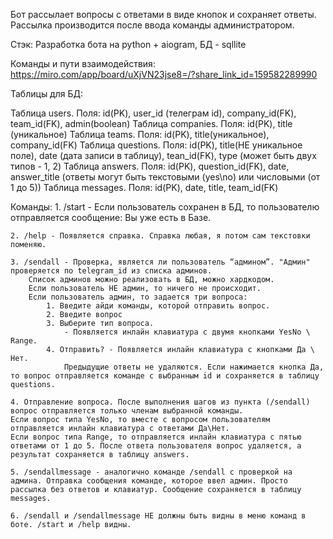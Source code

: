 Бот рассылает вопросы с ответами в виде кнопок и сохраняет ответы. Рассылка производится после ввода команды администратором.

Стэк: Разработка бота на python + aiogram, БД - sqllite

Команды и пути взаимодействия: https://miro.com/app/board/uXjVN23jse8=/?share_link_id=159582289990

Таблицы для БД:

Таблица users. 
    Поля: id(PK), user_id (телеграм id), company_id(FK), team_id(FK), admin(boolean)
Таблица companies. 
    Поля: id(PK), title (уникальное)
Таблица teams. 
    Поля: id(PK), title(уникальное), company_id(FK)
Таблица questions. 
    Поля: id(PK), title(НЕ уникальное поле), date (дата записи в таблицу), tean_id(FK), type (может быть двух типов - 1, 2)
Таблица answers. 
    Поля: id(PK), question_id(FK), date, answer_title (ответы могут быть текстовыми (yes\no) или числовыми (от 1 до 5))
Таблица messages. 
    Поля: id(PK), date, title, team_id(FK)

Команды:
    1. /start - Если пользователь сохранен в БД, то пользователю отправляется сообщение: Вы уже есть в Базе.

    2. /help - Появляется справка. Справка любая, я потом сам текстовки поменяю.

    3. /sendall - Проверка, является ли пользователь “админом”. "Админ" проверяется по telegram_id из списка админов.       
        Список админов можно реализовать в БД, можно хардкодом. 
        Если пользователь НЕ админ, то ничего не происходит. 
        Если пользователь админ, то задается три вопроса:
            1. Введите айди команды, которой отправить вопрос. 
            2. Введите вопрос 
            3. Выберите тип вопроса. 
                - Появляется инлайн клавиатура c двумя кнопками YesNo \ Range. 
            4. Отправить? - Появляется инлайн клавиатура с кнопками Да \ Нет. 
                Предыдущие ответы не удаляются. Если нажимается кнопка Да, то вопрос отправляется команде с выбранным id и сохраняется в таблицу questions.

    4. Отправление вопроса. После выполнения шагов из пункта (/sendall) вопрос отправляется только членам выбранной команды. 
    Если вопрос типа YesNo, то вместе с вопросом пользователям отправляется инлайн клавиатура с ответами Да\Нет. 
    Если вопрос типа Range, то отправляется инлайн клавиатура с пятью ответами от 1 до 5. После ответа пользователя вопрос удаляется, а результат сохраняется в таблицу answers. 

    5. /sendallmessage - аналогично команде /sendall с проверкой на админа. Отправка сообщения команде, которое ввел админ. Просто рассылка без ответов и клавиатур. Сообщение сохраняется в таблицу messages.

    6. /sendall и /sendallmessage НЕ должны быть видны в меню команд в боте. /start и /help видны. 